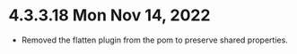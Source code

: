 
# 4.3.3.18 Mon Nov 14, 2022

- Removed the flatten plugin from the pom to preserve shared properties. 

